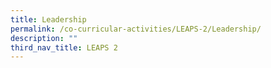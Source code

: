 ```yaml
---
title: Leadership
permalink: /co-curricular-activities/LEAPS-2/Leadership/
description: ""
third_nav_title: LEAPS 2
---
```

